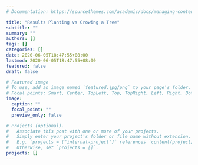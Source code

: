 ```yaml
---
# Documentation: https://sourcethemes.com/academic/docs/managing-content/

title: "Results Planting vs Growing a Tree"
subtitle: ""
summary: ""
authors: []
tags: []
categories: []
date: 2020-06-05T18:47:55+08:00
lastmod: 2020-06-05T18:47:55+08:00
featured: false
draft: false

# Featured image
# To use, add an image named `featured.jpg/png` to your page's folder.
# Focal points: Smart, Center, TopLeft, Top, TopRight, Left, Right, BottomLeft, Bottom, BottomRight.
image:
  caption: ""
  focal_point: ""
  preview_only: false

# Projects (optional).
#   Associate this post with one or more of your projects.
#   Simply enter your project's folder or file name without extension.
#   E.g. `projects = ["internal-project"]` references `content/project/deep-learning/index.md`.
#   Otherwise, set `projects = []`.
projects: []
---
```

